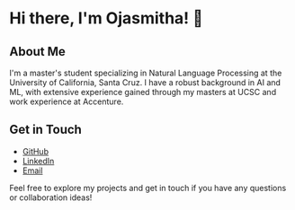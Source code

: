 # Hi there, I'm Ojasmitha! 👋

## About Me
I'm a master's student specializing in Natural Language Processing at the University of California, Santa Cruz. I have a robust background in AI and ML, with extensive experience gained through my masters at UCSC and work experience at Accenture.


## Get in Touch
- [GitHub](https://github.com/ojasmitha)
- [LinkedIn](https://www.linkedin.com/in/ojasmitha)
- [Email](mailto:opedirap@ucsc.edu)

Feel free to explore my projects and get in touch if you have any questions or collaboration ideas!
